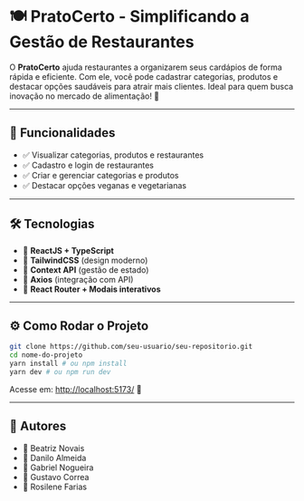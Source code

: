 # 🍽️ PratoCerto - Simplificando a Gestão de Restaurantes

O **PratoCerto** ajuda restaurantes a organizarem seus cardápios de forma rápida e eficiente. Com ele, você pode cadastrar categorias, produtos e destacar opções saudáveis para atrair mais clientes. Ideal para quem busca inovação no mercado de alimentação! 🚀

---

## 🎯 Funcionalidades

- ✅ Visualizar categorias, produtos e restaurantes
- ✅ Cadastro e login de restaurantes
- ✅ Criar e gerenciar categorias e produtos
- ✅ Destacar opções veganas e vegetarianas

---

## 🛠 Tecnologias

- 🚀 **ReactJS + TypeScript**
- 🎨 **TailwindCSS** (design moderno)
- 🔄 **Context API** (gestão de estado)
- 📡 **Axios** (integração com API)
- 📌 **React Router + Modais interativos**

---

## ⚙️ Como Rodar o Projeto

```bash
git clone https://github.com/seu-usuario/seu-repositorio.git
cd nome-do-projeto
yarn install # ou npm install
yarn dev # ou npm run dev
```

Acesse em: [http://localhost:5173/](http://localhost:5173/) 🎉

---

## 👥 Autores

- 📌 Beatriz Novais  
- 📌 Danilo Almeida  
- 📌 Gabriel Nogueira  
- 📌 Gustavo Correa  
- 📌 Rosilene Farias  
